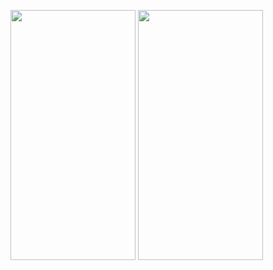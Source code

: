 <img src="https://user-images.githubusercontent.com/26844387/103647469-5f1c5580-4f81-11eb-8b97-133b9477e835.png" width="200" height="400" />  <img src="https://user-images.githubusercontent.com/26844387/103647486-65aacd00-4f81-11eb-954d-8d62fdb06401.png" width="200" height="400" />
